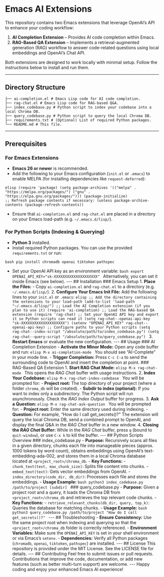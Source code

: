 # Emacs AI Extensions

This repository contains two Emacs extensions that leverage OpenAI’s API to enhance your coding workflow:

1. **AI Completion Extension** – Provides AI code completion within Emacs.
2. **RAG-Based QA Extension** – Implements a retrieval-augmented generation (RAG) workflow to answer code-related questions using local embeddings and OpenAI’s Chat API.

Both extensions are designed to work locally with minimal setup. Follow the instructions below to install and run them.

---

## Directory Structure

``` .
├── ai-completion.el # Emacs Lisp code for AI code completion.
├── rag-chat.el # Emacs Lisp code for RAG-based Q&A.
├── index_codebase.py # Python script to index your codebase into a local Chroma DB.
├── query_codebase.py # Python script to query the local Chroma DB.
├── requirements.txt # (Optional) List of required Python packages.
└── README.md # This file.
```

---

## Prerequisites

### For Emacs Extensions

- **Emacs 26 or newer** is recommended.
- Add the following to your Emacs configuration (`init.el` or `.emacs`) to enable MELPA (for installing dependencies like `request-deferred`):

```
elisp (require 'package) (setq package-archives '(("melpa" . "https://melpa.org/packages/") ("gnu" . "https://elpa.gnu.org/packages/"))) (package-initialize)
;; Refresh package contents if necessary: (unless package-archive-contents (package-refresh-contents))
```

- Ensure that `ai-completion.el` and `rag-chat.el` are placed in a directory on your Emacs load-path (e.g. `~/.emacs.d/lisp/`).

### For Python Scripts (Indexing & Querying)

- **Python 3** installed.
- Install required Python packages. You can use the provided `requirements.txt` or run:

```
bash pip install chromadb openai tiktoken pathspec
```

- Set your OpenAI API key as an environment variable: ```bash export OPENAI_API_KEY="sk-XXXXXXXXXXXXXXXXXXXX" ``` Alternatively, you can set it inside Emacs (see below). --- ## Installation ### Emacs Setup 1. **Place the Files:** - Copy `ai-completion.el` and `rag-chat.el` to a directory (e.g. `~/.emacs.d/lisp/`). 2. **Configure Your Emacs Init File:** Add the following lines to your `init.el` or `.emacs`: ```elisp ;; Add the directory containing the extensions to your load-path (add-to-list 'load-path "~/.emacs.d/lisp/") ;; Load the AI Completion extension (if you plan to use it) (require 'ai-completion) ;; Load the RAG-based QA extension (require 'rag-chat) ;; Set your OpenAI API key and export it so Python scripts can read it (setq rag-chat--openai-api-key "sk-XXXXXXXXXXXXXXXXXXXX") (setenv "OPENAI_API_KEY" rag-chat--openai-api-key) ;; Configure paths to your Python scripts (setq rag-chat--index-script "/absolute/path/to/index_codebase.py") (setq rag-chat--query-script "/absolute/path/to/query_codebase.py") ``` 3. **Restart Emacs** or evaluate the new configuration. --- ## Usage ### AI Completion Extension - **Activate the Minor Mode:** Open any code buffer and run: ```elisp M-x ai-completion-mode ``` You should see “AI-Complete” in your mode line. - **Trigger Completion:** Press `C-c C-a` to send the surrounding code to OpenAI and insert the completion at point. ### RAG-Based QA Extension 1. **Start RAG Chat Mode:** ```elisp M-x rag-chat-mode ``` This opens the *RAG Chat* buffer with usage instructions. 2. **Index Your Codebase:** ```elisp M-x rag-chat-index-codebase ``` You will be prompted for: - **Project root:** The top directory of your project (where a folder `chroma_db` will be created). - **Subdir to index (optional):** If you want to index only a subdirectory. The Python script will run asynchronously. Check the *RAG Index Output* buffer for progress. 3. **Ask a Question:** ```elisp M-x rag-chat-ask-question ``` You will be prompted for: - **Project root:** Enter the same directory used during indexing. - **Question:** For example, “How do I call get_secrets()?” The extension will query the local Chroma DB, send a combined prompt to OpenAI, and display the final Q&A in the *RAG Chat* buffer in a new window. 4. **Closing the *RAG Chat* Buffer:** While in the *RAG Chat* buffer, press `q` (bound to `quit-window`), or use `C-x k` to kill the buffer. --- ## Python Scripts Overview ### index_codebase.py - **Purpose:** Recursively scans all files in a given directory, chunks each file into manageable pieces (approx. 1000 tokens by word count), obtains embeddings using OpenAI’s text-embedding-ada-002, and stores them in a local Chroma database located at `<project_root>/chroma_db`. - **Key Functions:** - `chunk_text(text, max_chunk_size)`: Splits file content into chunks. - `embed_text(text)`: Gets vector embeddings from OpenAI. - `index_directory(code_dir, db_dir)`: Processes each file and stores the embeddings. - **Usage Example:** ```bash python3 index_codebase.py /path/to/project [subdir] ``` ### query_codebase.py - **Purpose:** Given a project root and a query, it loads the Chroma DB from `<project_root>/chroma_db` and retrieves the top relevant code chunks. - **Key Functions:** - `retrieve_relevant_chunks(db_dir, query, top_k)`: Queries the database for matching chunks. - **Usage Example:** ```bash python3 query_codebase.py /path/to/project "How do I call get_secrets()?" ``` --- ## Troubleshooting - **Ensure Consistency:** Use the same project root when indexing and querying so that the `<project_root>/chroma_db` folder is correctly referenced. - **Environment Variables:** Make sure the `OPENAI_API_KEY` is set in your shell environment or via Emacs’s `setenv`. - **Dependencies:** Verify all Python packages (`chromadb`, `openai`, `tiktoken`, `pathspec`) are installed. --- ## License This repository is provided under the MIT License. See the LICENSE file for details. --- ## Contributing Feel free to submit issues or pull requests. Contributions that improve the code, documentation, or add new features (such as better multi-turn support) are welcome. --- Happy coding and enjoy your enhanced Emacs AI experience!

